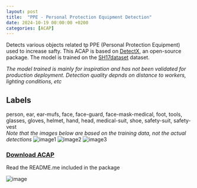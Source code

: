 ```yaml
---
layout: post
title:  "PPE - Personal Protection Equipment Detection"
date: 2024-10-19 00:00:00 +0200
categories: [ACAP]
---
```


Detects various objects related tp PPE (Personal Protection Equipment) used to increase safty.  This ACAP is based on [DetectX](https://github.com/pandosme/DetectX), an open-source package. The model is trained on the [SH17dataset](https://github.com/ahmadmughees/sh17dataset) dataset.  

*The model trained is mainly for inspiration and has not been validated for production deployment.  Detection quality depnds on distance to workers, lighting conditions, etc*

## Labels
person, ear, ear-mufs, face, face-guard, face-mask-medical, foot, tools, glasses, gloves, helmet, hand, head, medical-suit, shoe, safety-suit, safety-vest  
*Note that the images below are based on the training data, not the actual detections*
![image1](https://raw.githubusercontent.com/pandosme/DetectX/PPE/pictures/PPE-Worker.jpg)
![image2](https://raw.githubusercontent.com/pandosme/DetectX/PPE/pictures/PPE-medical.jpg)
![image3](https://raw.githubusercontent.com/pandosme/DetectX/PPE/pictures/PPE-protection.jpg)


### [Download ACAP](https://www.dropbox.com/scl/fi/4xepl6iq9bzifi5uuf68a/PPE.zip?rlkey=on4ckeqys327lfcdl58xoofwk&st=8w5b6ati&dl=1)

Read the README.me included in the package

![image](https://api.aintegration.team/image/ppe)
